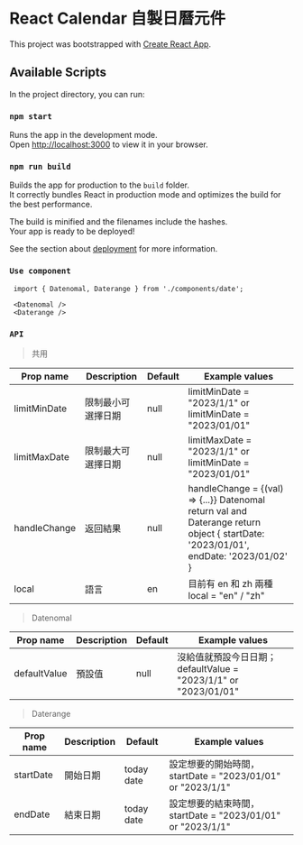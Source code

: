 
# React Calendar 自製日曆元件

This project was bootstrapped with [Create React App](https://github.com/facebook/create-react-app).

## Available Scripts

In the project directory, you can run:

### `npm start`

Runs the app in the development mode.\
Open [http://localhost:3000](http://localhost:3000) to view it in your browser.

### `npm run build`

Builds the app for production to the `build` folder.\
It correctly bundles React in production mode and optimizes the build for the best performance.

The build is minified and the filenames include the hashes.\
Your app is ready to be deployed!

See the section about [deployment](https://facebook.github.io/create-react-app/docs/deployment) for more information.

### `Use component`

```
 import { Datenomal, Daterange } from './components/date';

 <Datenomal />
 <Daterange />
```

### `API`
> 共用
> 
| Prop name     | Description      | Default | Example values                                           |
| ------------- | ---------------- | ------- | -------------------------------------------------------- |
| limitMinDate  | 限制最小可選擇日期  | null    | limitMinDate = "2023/1/1" or limitMinDate = "2023/01/01" |
| limitMaxDate  | 限制最大可選擇日期  | null    | limitMaxDate = "2023/1/1" or limitMinDate = "2023/01/01" |
| handleChange  | 返回結果          | null    | handleChange = {(val) => {...}} Datenomal return val and Daterange return object { startDate: '2023/01/01', endDate: '2023/01/02' } |
| local         | 語言              | en      | 目前有 en 和 zh 兩種 local = "en" / "zh"                   |

> Datenomal
> 
| Prop name     | Description      | Default | Example values                                           |
| ------------- | ---------------- | ------- | -------------------------------------------------------- |
| defaultValue  | 預設值            | null    | 沒給值就預設今日日期；defaultValue = "2023/1/1" or "2023/01/01" |

> Daterange
> 
| Prop name     | Description      | Default       | Example values                                           |
| ------------- | ---------------- | ------------- | -------------------------------------------------------- |
| startDate     | 開始日期          | today date    | 設定想要的開始時間，startDate = "2023/01/01" or "2023/1/1"   |
| endDate       | 結束日期          | today date    | 設定想要的結束時間，startDate = "2023/01/01" or "2023/1/1"   |
